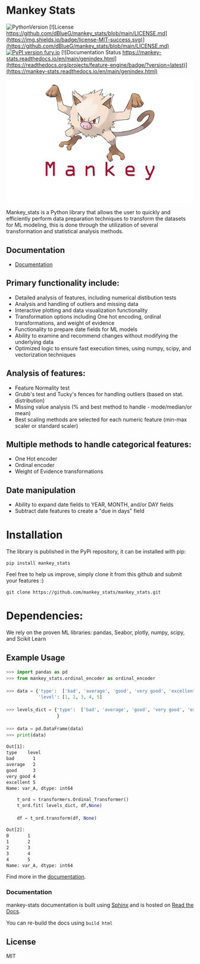 # Mankey Stats

![PythonVersion](https://img.shields.io/badge/python-3.6%20|3.7%20|%203.8%20|%203.9-success)
[![License https://github.com/dBlueG/mankey_stats/blob/main/LICENSE.md](https://img.shields.io/badge/license-MIT-success.svg)](https://github.com/dBlueG/mankey_stats/blob/main/LICENSE.md)
[![PyPI version fury.io](https://badge.fury.io/py/mankey-stats.svg)](https://pypi.python.org/pypi/mankey-stats/)
[![Documentation Status https://mankey-stats.readthedocs.io/en/main/genindex.html](https://readthedocs.org/projects/feature-engine/badge/?version=latest)](https://mankey-stats.readthedocs.io/en/main/genindex.html)



![alt text](https://github.com/dBlueG/mankey_stats/blob/main/mankey.png)


Mankey_stats is a Python library that allows the user to quickly and efficiently perform data preparation techniques to transform the datasets for ML modeling, this is done through the utilization of several transformation and statistical analysis methods.


## Documentation

* [Documentation](https://mankey-stats.readthedocs.io/en/main/#)

## Primary functionality include:

* Detailed analysis of features, including numerical distibution tests
* Analysis and handling of outliers and missing data
* Interactive plotting and data visualization functionality
* Transformation options including One hot encoding, ordinal transformations, and weight of evidence
* Functionality to prepare date fields for ML models
* Ability to examine and recommend changes without modifying the underlying data
* Optimized logic to ensure fast execution times, using numpy, scipy, and vectorization techniques

## Analysis of features:

* Feature Normality test
* Grubb's test and Tucky's fences for handling outliers (based on stat. distribution)
* Missing value analysis (% and best method to handle - mode/median/or mean)
* Best scaling methods are selected for each numeric feature (min-max scaler or standard scaler)

## Multiple methods to handle categorical features:

* One Hot encoder
* Ordinal encoder
* Weight of Evidence transformations

## Date manipulation

* Ability to expand date fields to YEAR, MONTH, and/or DAY fields
* Subtract date features to create a "due in days" field



# Installation

The library is published in the PyPi repository, it can be installed with pip:
```
pip install mankey_stats
```

Feel free to help us improve, simply clone it from this github and submit your features :)
```
git clone https://github.com/mankey_stats/mankey_stats.git
```

# Dependencies:
We rely on the proven ML libraries: pandas, Seabor, plotly, numpy, scipy, and Scikit Learn

## Example Usage

```python
>>> import pandas as pd
>>> from mankey_stats.ordinal_encoder as ordinal_encoder

>>> data = {'type':  ['bad', 'average', 'good', 'very good', 'excellent'],
            'level': [1, 2, 3, 4, 5]
            
>>> levels_dict = {'type':  ['bad', 'average', 'good', 'very good', 'excellent'],
                   }
                   
>>> data = pd.DataFrame(data)
>>> print(data)
```

```
Out[1]:
type    level
bad       1
average   2
good      3
very good 4
excellent 5  
Name: var_A, dtype: int64
```
    
```python 
    t_ord = transformers.Ordinal_Transformer()
    t_ord.fit( levels_dict, df,None)

    df = t_ord.transform(df, None)
```

```
Out[2]:
0       1
1       2
2       3
3       4
4       5
Name: var_A, dtype: int64
```

Find more in the [documentation](https://mankey-stats.readthedocs.io/en/main/#).

### Documentation

mankey-stats documentation is built using [Sphinx](https://www.sphinx-doc.org) and is hosted on [Read the Docs](https://readthedocs.org/).

You can re-build the docs using `build html`


## License

MIT

